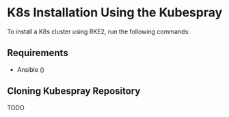 # K8s Installation Using the Kubespray

To install a K8s cluster using RKE2, run the following commands:

## Requirements

- Ansible ()

## Cloning Kubespray Repository

TODO